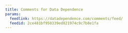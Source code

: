 ```yaml
---
title: Comments for Data Dependence
params:
  feedlink: https://datadependence.com/comments/feed/
  feedid: 2ce481bf950339ed821974c9c7b8e1fa
---
```

